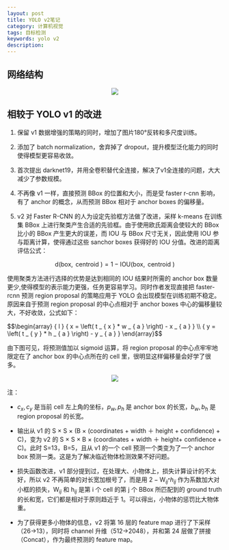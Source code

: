 ```yaml
---
layout: post
title: YOLO v2笔记
category: 计算机视觉
tags: 目标检测
keywords: yolo v2
description:
---
```


## 网络结构

<center>

<img src="https://raw.githubusercontent.com/chiemon/chiemon.github.io/master/img/YOLO/v2-1.png">

</center>

## 相较于 YOLO v1 的改进

1. 保留 v1 数据增强的策略的同时，增加了图片180°反转和多尺度训练。

2. 添加了 batch normalization，舍弃掉了 dropout，提升模型泛化能力的同时使得模型更容易收敛。

3. 首次提出 darknet19，并用全卷积替代全连接，解决了v1全连接的问题，大大减少了参数规模。

4. 不再像 v1 一样，直接预测 BBox 的位置和大小，而是受 faster r-cnn 影响，有了 anchor 的概念，从而预测 BBox 相对于 anchor boxes 的偏移量。

5. v2 对 Faster R-CNN 的人为设定先验框方法做了改进，采样 k-means 在训练集 BBox 上进行聚类产生合适的先验框。由于使用欧氏距离会使较大的 BBox 比小的 BBox 产生更大的误差，而 IOU 与 BBox 尺寸无关，因此使用 IOU 参与距离计算，使得通过这些 sanchor boxes 获得好的 IOU 分值。改进的距离评估公式：  

$$\mathrm { d } ( \mathrm { box } , \text { centroid } ) = 1 - \mathrm { IOU } ( \mathrm { box } , \text { centroid } )$$

使用聚类方法进行选择的优势是达到相同的 IOU 结果时所需的 anchor box 数量更少,使得模型的表示能力更强，任务更容易学习。同时作者发现直接把 faster-rcnn 预测 region proposal 的策略应用于 YOLO 会出现模型在训练初期不稳定。原因来自于预测 region proposal 的中心点相对于 anchor boxes 中心的偏移量较大，不好收敛，公式如下：

<div>
$$\begin{array} { l } { x = \left( t _ { x } * w _ { a } \right) - x _ { a } } \\ { y = \left( t _ { y } * h _ { a } \right) - y _ { a } } \end{array}$$
</div>

由下图可见，将预测值加以 sigmoid 运算，将 region proposal 的中心点牢牢地限定在了 anchor box 的中心点所在的 cell 里，很明显这样偏移量会好学了很多。

<center>

<img src="https://raw.githubusercontent.com/chiemon/chiemon.github.io/master/img/YOLO/v2-2.png">

</center>

注：

- $c _ { x } , c _ { y }$ 是当前 cell 左上角的坐标，$p _ { w } , p _ { h }$ 是 anchor box 的长宽，$b _ { w } , b _ { h }$  是 region proposal 的长宽。

- 输出从 v1 的 S × S × (B × (coordinates + width ＋ height + confidence) + C)，变为 v2 的 S × S × B × (coordinates + width ＋ height+ confidence + C)。此时 S=13，B=5，且从 v1 的一个 cell 预测一个类变为了一个 anchor box 预测一类。这是为了解决临近物体检测效果不好问题。

- 损失函数改进，v1 部分提到过，在处理大、小物体上，损失计算设计的不太好，所以 v2 不再简单的对长宽加根号了，而是用 $2 - \mathrm { W } _ { i j ^ { * } } h _ { i j }$ 作为系数加大对小框的损失，$\mathrm { W } _ { i j }$ 和 $\mathrm { h } _ { i j }$ 是第 i 个 cell 的第 j 个 BBox 所匹配到的 ground truth 的长和宽，它们都是相对于原则趋近于 1。可以得出，小物体的惩罚比大物体重。

- 为了获得更多小物体的信息，v2 将第 16 层的 feature map 进行了下采样（26->13），同时将 channel 升维（512->2048），并和第 24 层做了拼接（Concat），作为最终预测的 feature map。